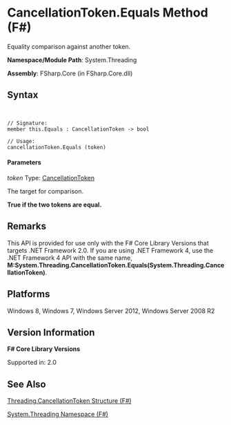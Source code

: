 # CancellationToken.Equals Method (F#)

Equality comparison against another token.

**Namespace/Module Path**: System.Threading

**Assembly**: FSharp.Core (in FSharp.Core.dll)


## Syntax


```


// Signature:
member this.Equals : CancellationToken -> bool

// Usage:
cancellationToken.Equals (token)

```



#### Parameters
*token*
Type: [CancellationToken](http://msdn.microsoft.com/en-us/library/31a3eafe-b61b-46c4-927d-bc9a3ae357c2)


The target for comparison.



**True if the two tokens are equal.**
## Remarks
This API is provided for use only with the F# Core Library Versions that targets .NET Framework 2.0. If you are using .NET Framework 4, use the .NET Framework 4 API with the same name, **M:System.Threading.CancellationToken.Equals(System.Threading.CancellationToken)**.


## Platforms
Windows 8, Windows 7, Windows Server 2012, Windows Server 2008 R2


## Version Information
**F# Core Library Versions**

Supported in: 2.0




## See Also
[Threading.CancellationToken Structure &#40;F&#35;&#41;](Threading.CancellationToken-Structure-%28FSharp%29.md)

[System.Threading Namespace &#40;F&#35;&#41;](System.Threading-Namespace-%28FSharp%29.md)

